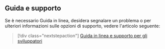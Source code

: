 ## <a name="help-and-support"></a>Guida e supporto

Se è necessario Guida in linea, desidera segnalare un problema o per ulteriori informazioni sulle opzioni di supporto, vedere l'articolo seguente:

> [!div class="nextstepaction"]
> [Guida in linea e supporto per gli sviluppatori](../articles/active-directory/develop/active-directory-develop-help-support.md)
